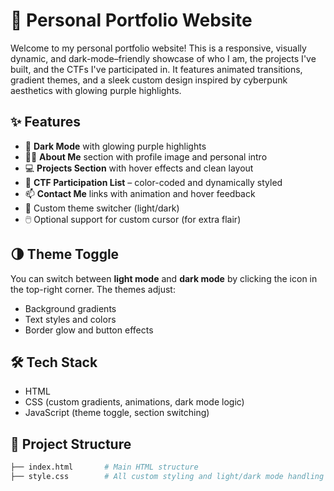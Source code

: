 # 🔮 Personal Portfolio Website

Welcome to my personal portfolio website! This is a responsive, visually dynamic, and dark-mode–friendly showcase of who I am, the projects I've built, and the CTFs I've participated in. It features animated transitions, gradient themes, and a sleek custom design inspired by cyberpunk aesthetics with glowing purple highlights.

## ✨ Features

- 🌙 **Dark Mode** with glowing purple highlights
- 🧑‍💼 **About Me** section with profile image and personal intro  
- 💻 **Projects Section** with hover effects and clean layout  
- 🧠 **CTF Participation List** – color-coded and dynamically styled  
- 📫 **Contact Me** links with animation and hover feedback  
- 🎨 Custom theme switcher (light/dark)  
- 🖱️ Optional support for custom cursor (for extra flair)

## 🌗 Theme Toggle

You can switch between **light mode** and **dark mode** by clicking the icon in the top-right corner. The themes adjust:
- Background gradients
- Text styles and colors
- Border glow and button effects

## 🛠️ Tech Stack

- HTML
- CSS (custom gradients, animations, dark mode logic)
- JavaScript (theme toggle, section switching)


## 📁 Project Structure

```bash
├── index.html       # Main HTML structure
├── style.css        # All custom styling and light/dark mode handling
